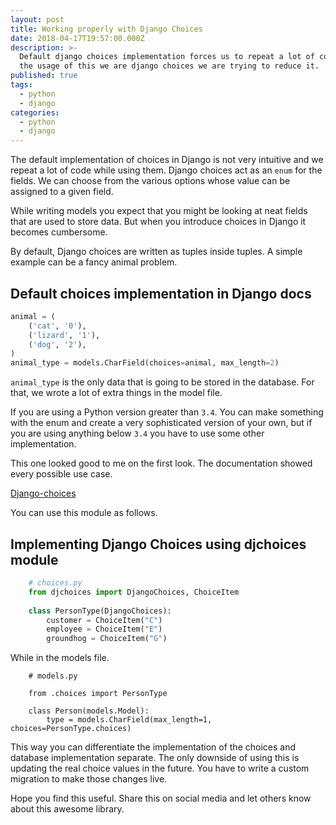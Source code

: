 ```yaml
---
layout: post
title: Working properly with Django Choices
date: 2018-04-17T19:57:00.000Z
description: >-
  Default django choices implementation forces us to repeat a lot of code. With
  the usage of this we are django choices we are trying to reduce it.
published: true
tags:
  - python
  - django
categories:
  - python
  - django
---
```


The default implementation of choices in Django is not very intuitive and we repeat a lot of code while using them. Django choices act as an `enum` for the fields. We can choose from the various options whose value can be assigned to a given field.

While writing models you expect that you might be looking at neat fields that are used to store data. But when you introduce choices in Django it becomes cumbersome.

By default, Django choices are written as tuples inside tuples. A simple example can be a fancy animal problem.

## Default choices implementation in Django docs
    
```python
animal = (
    ('cat', '0'),
    ('lizard', '1'),
    ('dog', '2'),
)
animal_type = models.CharField(choices=animal, max_length=2)
```

`animal_type` is the only data that is going to be stored in the database. For that, we wrote a lot of extra things in the model file.

If you are using a Python version greater than `3.4`. You can make something with the enum and create a very sophisticated version of your own, but if you are using anything below `3.4` you have to use some other implementation.

This one looked good to me on the first look. The documentation showed every possible use case.

[Django-choices](https://github.com/bigjason/django-choices)

You can use this module as follows.

## Implementing Django Choices using djchoices module

```python
    # choices.py
    from djchoices import DjangoChoices, ChoiceItem
    
    class PersonType(DjangoChoices):
        customer = ChoiceItem("C")
        employee = ChoiceItem("E")
        groundhog = ChoiceItem("G")
```    
   

While in the models file.

``` 
    # models.py
    
    from .choices import PersonType
    
    class Person(models.Model):
        type = models.CharField(max_length=1, choices=PersonType.choices)
``` 

This way you can differentiate the implementation of the choices and database implementation separate. The only downside of using this is updating the real choice values in the future. You have to write a custom migration to make those changes live.

Hope you find this useful. Share this on social media and let others know about this awesome library.
